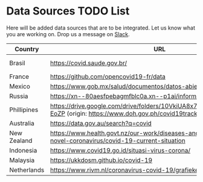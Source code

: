 # Data Sources TODO List

Here will be added data sources that are to be integrated. Let us know what you are working on. Drop us a message on [Slack](https://join.slack.com/t/covid19datahub/shared_invite/zt-dld2grt2-vmso7HkI8yFabW5R_mAZJw).

| Country        | URL                                                                      | Who                       | Level                                     |
| -------------- | ------------------------------------------------------------------------ | ------------------------------------------------ | ------------------------------------------------ |
| Brasil         | https://covid.saude.gov.br/                                              |  Paolo Montemurro                                                | Easy |
| France | <https://github.com/opencovid19-fr/data> | | Easy |
| Mexico | https://www.gob.mx/salud/documentos/datos-abiertos-152127?idiom=es | | Intermediate |
| Russia         |  https://xn--80aesfpebagmfblc0a.xn--p1ai/information/                                           |                                             | Unknown |
| Phillipines    | https://drive.google.com/drive/folders/10VkiUA8x7TS2jkibhSZK1gmWxFM-EoZP (origin: https://www.doh.gov.ph/covid19tracker) |  | Advanced |
| Australia      | https://data.gov.au/search?q=covid                                       |                                                  | Advanced |
| New Zealand    | https://www.health.govt.nz/our-work/diseases-and-conditions/covid-19-novel-coronavirus/covid-19-current-situation |           | Advanced |
| Indonesia      | https://www.covid19.go.id/situasi-virus-corona/                          |  | Advanced |
| Malaysia       | https://ukkdosm.github.io/covid-19                                       |                         | Advanced                |
| Netherlands    | https://www.rivm.nl/coronavirus-covid-19/grafieken                       |                                                  | Advanced |
